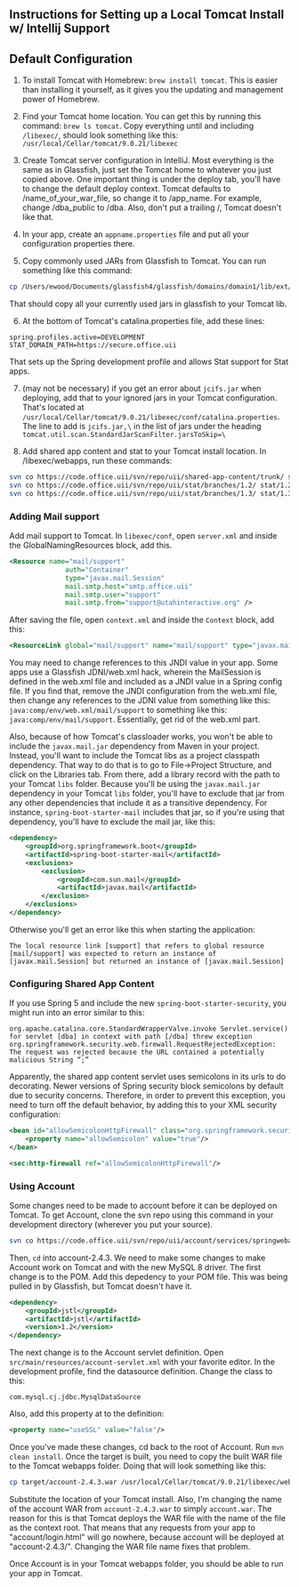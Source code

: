 ## Instructions for Setting up a Local Tomcat Install w/ Intellij Support

## Default Configuration
1. To install Tomcat with Homebrew: `brew install tomcat`. This is easier than installing it yourself, as it gives you the updating and management power of Homebrew. 

2. Find your Tomcat home location. You can get this by running this command: `brew ls tomcat`. Copy everything until and including `/libexec/`, should look something like this: `/usr/local/Cellar/tomcat/9.0.21/libexec`

3. Create Tomcat server configuration in IntelliJ. Most everything is the same as in Glassfish, just set the Tomcat home to whatever you just copied above. One important thing is under the deploy tab, you'll have to change the default deploy context. Tomcat defaults to /name_of_your_war_file, so change it to /app_name. For example, change /dba_public to /dba. Also, don't put a trailing /, Tomcat doesn't like that. 

4. In your app, create an `appname.properties` file and put all your configuration properties there. 

5. Copy commonly used JARs from Glassfish to Tomcat. You can run something like this command: 
```bash
cp /Users/ewood/Documents/glassfish4/glassfish/domains/domain1/lib/ext/ /usr/local/Cellar/tomcat/9.0.21/libexec/lib/
```
That should copy all your currently used jars in glassfish to your Tomcat lib. 

6. At the bottom of Tomcat's catalina.properties file, add these lines: 
```
spring.profiles.active=DEVELOPMENT
STAT_DOMAIN_PATH=https://secure.office.uii
```
That sets up the Spring development profile and allows Stat support for Stat apps.

7. (may not be necessary) if you get an error about `jcifs.jar` when deploying, add that to your ignored jars in your Tomcat configuration. That's located at `/usr/local/Cellar/tomcat/9.0.21/libexec/conf/catalina.properties`. The line to add is `jcifs.jar,\` in the list of jars under the heading `tomcat.util.scan.StandardJarScanFilter.jarsToSkip=\`

8. Add shared app content and stat to your Tomcat install location. In /libexec/webapps, run these commands: 
```bash
svn co https://code.office.uii/svn/repo/uii/shared-app-content/trunk/ shared-app-content
svn co https://code.office.uii/svn/repo/uii/stat/branches/1.2/ stat/1.2
svn co https://code.office.uii/svn/repo/uii/stat/branches/1.3/ stat/1.3
```

### Adding Mail support

Add mail support to Tomcat. In `libexec/conf`, open `server.xml` and inside the GlobalNamingResources block, add this. 
```xml
<Resource name="mail/support"
              auth="Container"
              type="javax.mail.Session"
              mail.smtp.host="smtp.office.uii"
              mail.smtp.user="support"
              mail.smtp.from="support@utahinteractive.org" />
```
After saving the file, open `context.xml` and inside the `Context` block, add this: 
```xml
<ResourceLink global="mail/support" name="mail/support" type="javax.mail.Session" />
```
You may need to change references to this JNDI value in your app. Some apps use a Glassfish JDNI/web.xml hack, wherein the MailSession is defined in the web.xml file and included as a JNDI value in a Spring config file. If you find that, remove the JNDI configuration from the web.xml file, then change any references to the JDNI value from something like this: `java:comp/env/web.xml/mail/support` to something like this: `java:comp/env/mail/support`. Essentially, get rid of the web.xml part.

Also, because of how Tomcat's classloader works, you won't be able to include the `javax.mail.jar` dependency from Maven in your project. Instead, you'll want to include the Tomcat libs as a project classpath dependency. That way to do that is to go to File->Project Structure, and click on the Libraries tab. From there, add a library record with the path to your Tomcat `libs` folder. Because you'll be using the `javax.mail.jar` dependency in your Tomcat `libs` folder, you'll have to exclude that jar from any other dependencies that include it as a transitive dependency. For instance, `spring-boot-starter-mail` includes that jar, so if you're using that dependency, you'll have to exclude the mail jar, like this: 
```xml
<dependency>
    <groupId>org.springframework.boot</groupId>
    <artifactId>spring-boot-starter-mail</artifactId>
    <exclusions>
        <exclusion>
            <groupId>com.sun.mail</groupId>
            <artifactId>javax.mail</artifactId>
        </exclusion>
    </exclusions>
</dependency>
 ```
 Otherwise you'll get an error like this when starting the application: 
 ```
 The local resource link [support] that refers to global resource [mail/support] was expected to return an instance of [javax.mail.Session] but returned an instance of [javax.mail.Session]
 ```

### Configuring Shared App Content

If you use Spring 5 and include the new `spring-boot-starter-security`, you might run into an error similar to this: 
```
org.apache.catalina.core.StandardWrapperValve.invoke Servlet.service() for servlet [dba] in context with path [/dba] threw exception org.springframework.security.web.firewall.RequestRejectedException: The request was rejected because the URL contained a potentially malicious String “;”
```
Apparently, the shared app content servlet uses semicolons in its urls to do decorating. Newer versions of Spring security block semicolons by default due to security concerns. Therefore, in order to prevent this exception, you need to turn off the default behavior, by adding this to your XML security configuration: 
```xml
<bean id="allowSemicolonHttpFirewall" class="org.springframework.security.web.firewall.StrictHttpFirewall">
    <property name="allowSemicolon" value="true"/>
</bean>

<sec:http-firewall ref="allowSemicolonHttpFirewall"/>
```

### Using Account

Some changes need to be made to account before it can be deployed on Tomcat. To get Account, clone the svn repo using this command in your development directory (wherever you put your source). 
```bash
svn co https://code.office.uii/svn/repo/uii/account/services/springwebapp/tags/account-2.4.3/
```
Then, `cd` into account-2.4.3. We need to make some changes to make Account work on Tomcat and with the new MySQL 8 driver. The first change is to the POM. Add this depedency to your POM file. This was being pulled in by Glassfish, but Tomcat doesn't have it. 
```xml
<dependency>
    <groupId>jstl</groupId>
    <artifactId>jstl</artifactId>
    <version>1.2</version>
</dependency>
```
The next change is to the Account servlet definition. Open `src/main/resources/account-servlet.xml` with your favorite editor. In the development profile, find the datasource definition. Change the class to this:
```
com.mysql.cj.jdbc.MysqlDataSource
```
Also, add this property at to the definition: 
```xml
<property name="useSSL" value="false"/>
```
Once you've made these changes, cd back to the root of Account. Run `mvn clean install`. Once the target is built, you need to copy the built WAR file to the Tomcat webapps folder. Doing that will look something like this: 
```bash
cp target/account-2.4.3.war /usr/local/Cellar/tomcat/9.0.21/libexec/webapps/account.war
```
Substitute the location of your Tomcat install. Also, I'm changing the name of the account WAR from `account-2.4.3.war` to simply `account.war`. The reason for this is that Tomcat deploys the WAR file with the name of the file as the context root. That means that any requests from your app to "account/login.html" will go nowhere, because account will be deployed at "account-2.4.3/". Changing the WAR file name fixes that problem. 

Once Account is in your Tomcat webapps folder, you should be able to run your app in Tomcat. 
